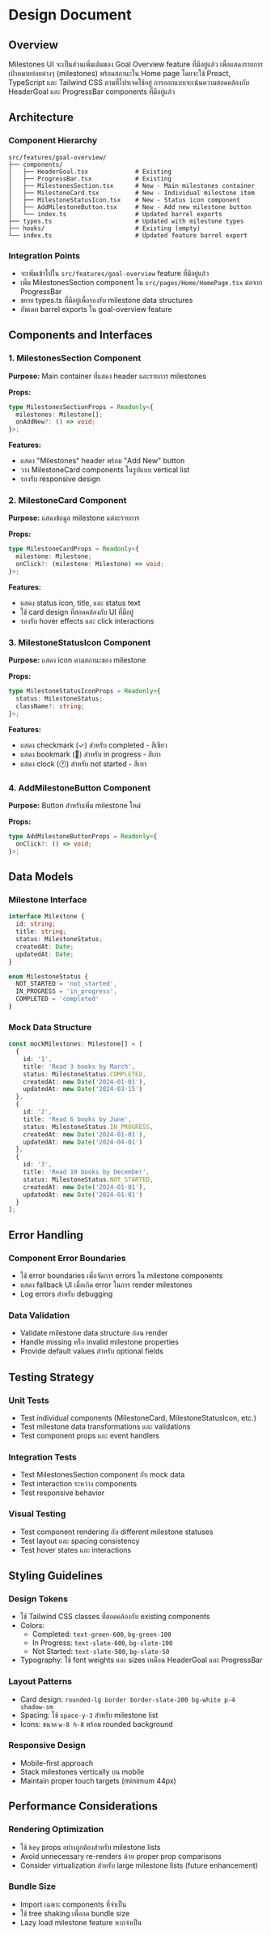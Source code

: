 # Design Document

## Overview

Milestones UI จะเป็นส่วนเพิ่มเติมของ Goal Overview feature ที่มีอยู่แล้ว เพื่อแสดงรายการเป้าหมายย่อยต่างๆ (milestones) พร้อมสถานะใน Home page โดยจะใช้ Preact, TypeScript และ Tailwind CSS ตามที่โปรเจคใช้อยู่ การออกแบบจะเน้นความสอดคล้องกับ HeaderGoal และ ProgressBar components ที่มีอยู่แล้ว

## Architecture

### Component Hierarchy
```
src/features/goal-overview/
├── components/
│   ├── HeaderGoal.tsx             # Existing
│   ├── ProgressBar.tsx            # Existing  
│   ├── MilestonesSection.tsx      # New - Main milestones container
│   ├── MilestoneCard.tsx          # New - Individual milestone item
│   ├── MilestoneStatusIcon.tsx    # New - Status icon component
│   ├── AddMilestoneButton.tsx     # New - Add new milestone button
│   └── index.ts                   # Updated barrel exports
├── types.ts                       # Updated with milestone types
├── hooks/                         # Existing (empty)
└── index.ts                       # Updated feature barrel export
```

### Integration Points
- จะเพิ่มเข้าไปใน `src/features/goal-overview` feature ที่มีอยู่แล้ว
- เพิ่ม MilestonesSection component ใน `src/pages/Home/HomePage.tsx` ต่อจาก ProgressBar
- ขยาย types.ts ที่มีอยู่เพื่อรองรับ milestone data structures
- อัพเดท barrel exports ใน goal-overview feature

## Components and Interfaces

### 1. MilestonesSection Component
**Purpose:** Main container ที่แสดง header และรายการ milestones

**Props:**
```typescript
type MilestonesSectionProps = Readonly<{
  milestones: Milestone[];
  onAddNew?: () => void;
}>;
```

**Features:**
- แสดง "Milestones" header พร้อม "Add New" button
- วาง MilestoneCard components ในรูปแบบ vertical list
- รองรับ responsive design

### 2. MilestoneCard Component  
**Purpose:** แสดงข้อมูล milestone แต่ละรายการ

**Props:**
```typescript
type MilestoneCardProps = Readonly<{
  milestone: Milestone;
  onClick?: (milestone: Milestone) => void;
}>;
```

**Features:**
- แสดง status icon, title, และ status text
- ใช้ card design ที่สอดคล้องกับ UI ที่มีอยู่
- รองรับ hover effects และ click interactions

### 3. MilestoneStatusIcon Component
**Purpose:** แสดง icon ตามสถานะของ milestone

**Props:**
```typescript
type MilestoneStatusIconProps = Readonly<{
  status: MilestoneStatus;
  className?: string;
}>;
```

**Features:**
- แสดง checkmark (✓) สำหรับ completed - สีเขียว
- แสดง bookmark (🔖) สำหรับ in progress - สีเทา
- แสดง clock (🕐) สำหรับ not started - สีเทา

### 4. AddMilestoneButton Component
**Purpose:** Button สำหรับเพิ่ม milestone ใหม่

**Props:**
```typescript
type AddMilestoneButtonProps = Readonly<{
  onClick?: () => void;
}>;
```

## Data Models

### Milestone Interface
```typescript
interface Milestone {
  id: string;
  title: string;
  status: MilestoneStatus;
  createdAt: Date;
  updatedAt: Date;
}

enum MilestoneStatus {
  NOT_STARTED = 'not_started',
  IN_PROGRESS = 'in_progress', 
  COMPLETED = 'completed'
}
```

### Mock Data Structure
```typescript
const mockMilestones: Milestone[] = [
  {
    id: '1',
    title: 'Read 3 books by March',
    status: MilestoneStatus.COMPLETED,
    createdAt: new Date('2024-01-01'),
    updatedAt: new Date('2024-03-15')
  },
  {
    id: '2', 
    title: 'Read 6 books by June',
    status: MilestoneStatus.IN_PROGRESS,
    createdAt: new Date('2024-01-01'),
    updatedAt: new Date('2024-04-01')
  },
  {
    id: '3',
    title: 'Read 10 books by December', 
    status: MilestoneStatus.NOT_STARTED,
    createdAt: new Date('2024-01-01'),
    updatedAt: new Date('2024-01-01')
  }
];
```

## Error Handling

### Component Error Boundaries
- ใช้ error boundaries เพื่อจัดการ errors ใน milestone components
- แสดง fallback UI เมื่อเกิด error ในการ render milestones
- Log errors สำหรับ debugging

### Data Validation
- Validate milestone data structure ก่อน render
- Handle missing หรือ invalid milestone properties
- Provide default values สำหรับ optional fields

## Testing Strategy

### Unit Tests
- Test individual components (MilestoneCard, MilestoneStatusIcon, etc.)
- Test milestone data transformations และ validations
- Test component props และ event handlers

### Integration Tests  
- Test MilestonesSection component กับ mock data
- Test interaction ระหว่าง components
- Test responsive behavior

### Visual Testing
- Test component rendering กับ different milestone statuses
- Test layout และ spacing consistency
- Test hover states และ interactions

## Styling Guidelines

### Design Tokens
- ใช้ Tailwind CSS classes ที่สอดคล้องกับ existing components
- Colors: 
  - Completed: `text-green-600`, `bg-green-100`
  - In Progress: `text-slate-600`, `bg-slate-100`  
  - Not Started: `text-slate-500`, `bg-slate-50`
- Typography: ใช้ font weights และ sizes เหมือน HeaderGoal และ ProgressBar

### Layout Patterns
- Card design: `rounded-lg border border-slate-200 bg-white p-4 shadow-sm`
- Spacing: ใช้ `space-y-3` สำหรับ milestone list
- Icons: ขนาด `w-8 h-8` พร้อม rounded background

### Responsive Design
- Mobile-first approach
- Stack milestones vertically บน mobile
- Maintain proper touch targets (minimum 44px)

## Performance Considerations

### Rendering Optimization
- ใช้ `key` props อย่างถูกต้องสำหรับ milestone lists
- Avoid unnecessary re-renders ด้วย proper prop comparisons
- Consider virtualization สำหรับ large milestone lists (future enhancement)

### Bundle Size
- Import เฉพาะ components ที่จำเป็น
- ใช้ tree shaking เพื่อลด bundle size
- Lazy load milestone feature หากจำเป็น